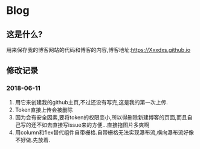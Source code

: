 # Blog
## 这是什么?
用来保存我的博客网站的代码和博客的内容,博客地址:https://Xxxdxs.github.io

## 修改记录
### 2018-06-11
1. 用它来创建我的github主页,不过还没有写完,这是我的第一次上传.
2. Token直接上传会被删除
3. 因为会有安全因素,要将token的权限变小,所以得删除新建博客的页面,而且自己写的还不如去直接写issue来的方便...直接拖图片多爽啊
4. 用column和flex替代组件自带栅格.自带栅格无法实现瀑布流,横向瀑布流好像不好做.先放着.